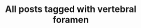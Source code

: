---
layout: tag
title: "All posts tagged with vertebral foramen"
permalink: /weblog/tags/vertebral-foramen/
taxonomy: vertebral foramen
---